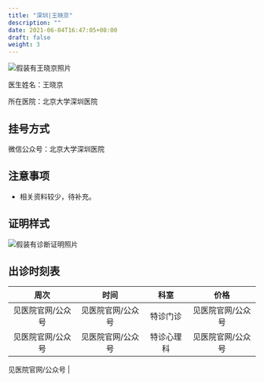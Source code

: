 ```yaml
---
title: "深圳|王晓京"
description: ""
date: 2021-06-04T16:47:05+08:00
draft: false
weight: 3
---
```


![假装有王晓京照片](images/doctor/wang-xiaojing.jpg)

医生姓名：王晓京

所在医院：北京大学深圳医院

## 挂号方式
微信公众号：北京大学深圳医院

## 注意事项

- 相关资料较少，待补充。

## 证明样式

![假装有诊断证明照片](images/doctor/wang-xiaojing-zm.jpg)

## 出诊时刻表

| 周次 | 时间 | 科室 | 价格 |
| :---: | :---: | :---: | :---: |
| 见医院官网/公众号 | 见医院官网/公众号 | 特诊门诊 | 见医院官网/公众号 |
| 见医院官网/公众号 | 见医院官网/公众号 | 特诊心理科 | 见医院官网/公众号 |

见医院官网/公众号 |

